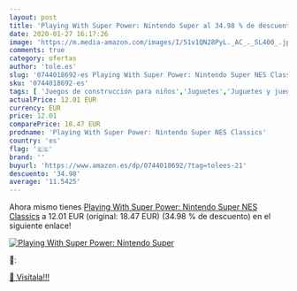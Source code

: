 ```yaml
---
layout: post
title: 'Playing With Super Power: Nintendo Super al 34.98 % de descuento'
date: 2020-01-27 16:17:26
image: 'https://m.media-amazon.com/images/I/51v1QN28PyL._AC_._SL400_.jpg'
comments: true
category: ofertas
author: 'tole.es'
slug: '0744018692-es Playing With Super Power: Nintendo Super NES Classics'
sku: '0744018692-es'
tags: [ 'Juegos de construcción para niños','Juguetes','Juguetes y juegos','nintendo', ]
actualPrice: 12.01 EUR
currency: EUR
price: 12.01
comparePrice: 18.47 EUR
prodname: 'Playing With Super Power: Nintendo Super NES Classics'
country: 'es'
flag: '🇪🇸'
brand: ''
buyurl: 'https://www.amazon.es/dp/0744018692/?tag=tolees-21'
descuento: '34.98'
average: '11.5425'
---
```


Ahora mismo tienes [Playing With Super Power: Nintendo Super NES Classics](https://www.amazon.es/dp/0744018692/?tag=tolees-21) a 12.01 EUR (original: 18.47 EUR) (34.98 %  de descuento) en el siguiente enlace!

[![Playing With Super Power: Nintendo Super](https://m.media-amazon.com/images/I/51v1QN28PyL._AC_._SL400_.jpg)](https://www.amazon.es/dp/0744018692/?tag=tolees-21)

🔎:


[🛒 Visítala!!!](https://www.amazon.es/dp/0744018692/?tag=tolees-21)
